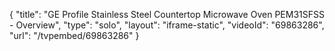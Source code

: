 {
    "title": "GE Profile Stainless Steel Countertop Microwave Oven PEM31SFSS - Overview",
    "type": "solo",
    "layout": "iframe-static",
    "videoId": "69863286",
    "url": "\/tvpembed\/69863286"
}